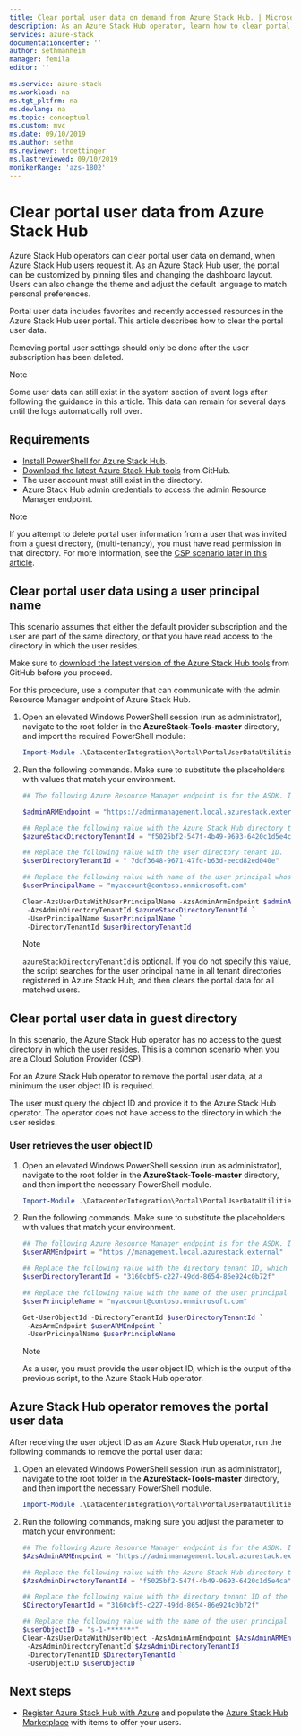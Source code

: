 ```yaml
---
title: Clear portal user data on demand from Azure Stack Hub. | Microsoft Docs
description: As an Azure Stack Hub operator, learn how to clear portal user data when requested by Azure Stack Hub users.
services: azure-stack
documentationcenter: ''
author: sethmanheim
manager: femila
editor: ''

ms.service: azure-stack
ms.workload: na
ms.tgt_pltfrm: na
ms.devlang: na
ms.topic: conceptual
ms.custom: mvc
ms.date: 09/10/2019
ms.author: sethm
ms.reviewer: troettinger
ms.lastreviewed: 09/10/2019
monikerRange: 'azs-1802'
---
```


# Clear portal user data from Azure Stack Hub

Azure Stack Hub operators can clear portal user data on demand, when Azure Stack Hub users request it. As an Azure Stack Hub user, the portal can be customized by pinning tiles and changing the dashboard layout. Users can also change the theme and adjust the default language to match personal preferences. 

Portal user data includes favorites and recently accessed resources in the Azure Stack Hub user portal. This article describes how to clear the portal user data.

Removing portal user settings should only be done after the user subscription has been deleted.

> [!NOTE]
> Some user data can still exist in the system section of event logs after following the guidance in this article. This data can remain for several days until the logs automatically roll over.

## Requirements

- [Install PowerShell for Azure Stack Hub](azure-stack-powershell-install.md).
- [Download the latest Azure Stack Hub tools](azure-stack-powershell-download.md) from GitHub.
- The user account must still exist in the directory.
- Azure Stack Hub admin credentials to access the admin Resource Manager endpoint.

> [!NOTE]
> If you attempt to delete portal user information from a user that was invited from a guest directory, (multi-tenancy), you must have read permission in that directory. For more information, see the [CSP scenario later in this article](#clear-portal-user-data-in-guest-directory).

## Clear portal user data using a user principal name

This scenario assumes that either the default provider subscription and the user are part of the same directory, or that you have read access to the directory in which the user resides.

Make sure to [download the latest version of the Azure Stack Hub tools](azure-stack-powershell-download.md) from GitHub before you proceed.

For this procedure, use a computer that can communicate with the admin Resource Manager endpoint of Azure Stack Hub.

1. Open an elevated Windows PowerShell session (run as administrator), navigate to the root folder in the **AzureStack-Tools-master** directory, and import the required PowerShell module:

   ```powershell
   Import-Module .\DatacenterIntegration\Portal\PortalUserDataUtilities.psm1
   ```

2. Run the following commands. Make sure to substitute the placeholders with values that match your environment.

   ```powershell
   ## The following Azure Resource Manager endpoint is for the ASDK. If you are in a multinode environment, contact your operator or service provider to get the endpoint.

   $adminARMEndpoint = "https://adminmanagement.local.azurestack.external"

   ## Replace the following value with the Azure Stack Hub directory tenant ID.
   $azureStackDirectoryTenantId = "f5025bf2-547f-4b49-9693-6420c1d5e4ca"

   ## Replace the following value with the user directory tenant ID.
   $userDirectoryTenantId = " 7ddf3648-9671-47fd-b63d-eecd82ed040e"

   ## Replace the following value with name of the user principal whose portal user data is to be cleared.
   $userPrincipalName = "myaccount@contoso.onmicrosoft.com"

   Clear-AzsUserDataWithUserPrincipalName -AzsAdminArmEndpoint $adminARMEndpoint `
    -AzsAdminDirectoryTenantId $azureStackDirectoryTenantId `
    -UserPrincipalName $userPrincipalName `
    -DirectoryTenantId $userDirectoryTenantId
   ```

   > [!NOTE]
   > `azureStackDirectoryTenantId` is optional. If you do not specify this value, the script searches for the user principal name in all tenant directories registered in Azure Stack Hub, and then clears the portal data for all matched users.

## Clear portal user data in guest directory

In this scenario, the Azure Stack Hub operator has no access to the guest directory in which the user resides. This is a common scenario when you are a Cloud Solution Provider (CSP).

For an Azure Stack Hub operator to remove the portal user data, at a minimum the user object ID is required.

The user must query the object ID and provide it to the Azure Stack Hub operator. The operator does not have access to the directory in which the user resides.

### User retrieves the user object ID

1. Open an elevated Windows PowerShell session (run as administrator), navigate to the root folder in the **AzureStack-Tools-master** directory, and then import the necessary PowerShell module.

   ```powershell
   Import-Module .\DatacenterIntegration\Portal\PortalUserDataUtilities.psm1
   ```

2. Run the following commands. Make sure to substitute the placeholders with values that match your environment.

   ```powershell
   ## The following Azure Resource Manager endpoint is for the ASDK. If you are in a multinode environment, contact your operator or service provider to get the endpoint.
   $userARMEndpoint = "https://management.local.azurestack.external"

   ## Replace the following value with the directory tenant ID, which contains the user account.
   $userDirectoryTenantId = "3160cbf5-c227-49dd-8654-86e924c0b72f"

   ## Replace the following value with the name of the user principal whose portal user data is to be cleared.
   $userPrincipleName = "myaccount@contoso.onmicrosoft.com"

   Get-UserObjectId -DirectoryTenantId $userDirectoryTenantId `
    -AzsArmEndpoint $userARMEndpoint `
    -UserPricinpalName $userPrincipleName
   ```

   > [!NOTE]
   > As a user, you must provide the user object ID, which is the output of the previous script, to the Azure Stack Hub operator.

## Azure Stack Hub operator removes the portal user data

After receiving the user object ID as an Azure Stack Hub operator, run the following commands to remove the portal user data:

1. Open an elevated Windows PowerShell session (run as administrator), navigate to the root folder in the **AzureStack-Tools-master** directory, and then import the necessary PowerShell module.

   ```powershell
   Import-Module .\DatacenterIntegration\Portal\PortalUserDataUtilities.psm1
   ```

2. Run the following commands, making sure you adjust the parameter to match your environment:

   ```powershell
   ## The following Azure Resource Manager endpoint is for the ASDK. If you are in a multinode environment, contact your operator or service provider to get the endpoint.
   $AzsAdminARMEndpoint = "https://adminmanagement.local.azurestack.external"

   ## Replace the following value with the Azure Stack Hub directory tenant ID.
   $AzsAdminDirectoryTenantId = "f5025bf2-547f-4b49-9693-6420c1d5e4ca"
   
   ## Replace the following value with the directory tenant ID of the user to clear.
   $DirectoryTenantId = "3160cbf5-c227-49dd-8654-86e924c0b72f"

   ## Replace the following value with the name of the user principal whose portal user data is to be cleared.
   $userObjectID = "s-1-*******"
   Clear-AzsUserDataWithUserObject -AzsAdminArmEndpoint $AzsAdminARMEndpoint `
    -AzsAdminDirectoryTenantId $AzsAdminDirectoryTenantId `
    -DirectoryTenantID $DirectoryTenantId `
    -UserObjectID $userObjectID `
   ```

## Next steps

- [Register Azure Stack Hub with Azure](azure-stack-registration.md) and populate the [Azure Stack Hub Marketplace](azure-stack-marketplace.md) with items to offer your users.
